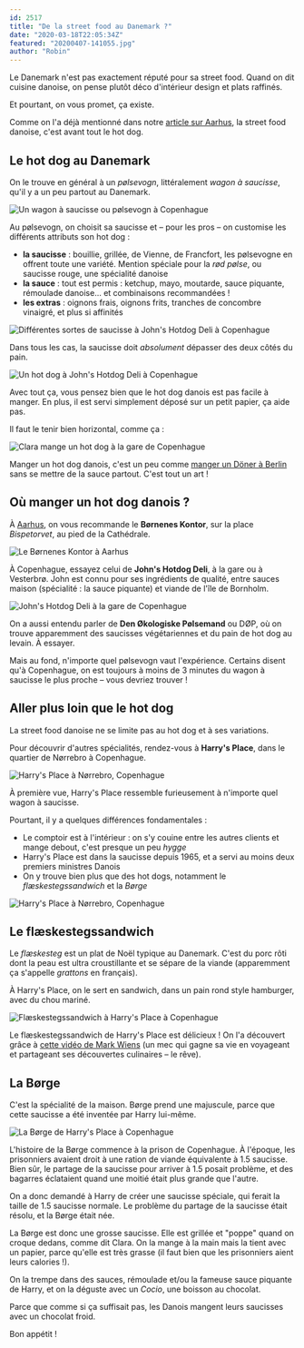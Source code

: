 ```yaml
---
id: 2517
title: "De la street food au Danemark ?"
date: "2020-03-18T22:05:34Z"
featured: "20200407-141055.jpg"
author: "Robin"
---
```


Le Danemark n'est pas exactement réputé pour sa street food. Quand on dit
cuisine danoise, on pense plutôt déco d'intérieur design et plats raffinés.

Et pourtant, on vous promet, ça existe.

Comme on l'a déjà mentionné dans notre
[article sur Aarhus](/2020/03/11/9-choses-incontournables-a-faire-a-aarhus), la
street food danoise, c'est avant tout le hot dog.

## Le hot dog au Danemark

On le trouve en général à un _pølsevogn_, littéralement _wagon à saucisse_,
qu'il y a un peu partout au Danemark.

![Un wagon à saucisse ou pølsevogn à Copenhague](20200408-174855.jpg "Un wagon à saucisse à Copenhague")

Au pølsevogn, on choisit sa saucisse et – pour les pros – on customise les
différents attributs son hot dog :

- **la saucisse** : bouillie, grillée, de Vienne, de Francfort, les pølsevogne
  en offrent toute une variété. Mention spéciale pour la _rød pølse_, ou
  saucisse rouge, une spécialité danoise
- **la sauce** : tout est permis : ketchup, mayo, moutarde, sauce piquante,
  rémoulade danoise... et combinaisons recommandées !
- **les extras** : oignons frais, oignons frits, tranches de concombre vinaigré,
  et plus si affinités

![Différentes sortes de saucisse à John's Hotdog Deli à Copenhague](20200408-131130.jpg "Différentes sortes de saucisse, dont la fameuse rød pølse")

Dans tous les cas, la saucisse doit _absolument_ dépasser des deux côtés du
pain.

![Un hot dog à John's Hotdog Deli à Copenhague](20200408-131113.jpg "Un hot dog à John's Hotdog Deli")

Avec tout ça, vous pensez bien que le hot dog danois est pas facile à manger. En
plus, il est servi simplement déposé sur un petit papier, ça aide pas.

Il faut le tenir bien horizontal, comme ça :

![Clara mange un hot dog à la gare de Copenhague](20200408-131331.jpg)

Manger un hot dog danois, c'est un peu comme
[manger un Döner à Berlin](/2019/03/13/ich-hatte-gerne-einen-doner-bitte/) sans
se mettre de la sauce partout. C'est tout un art !

## Où manger un hot dog danois ?

À [Aarhus](/2020/03/11/9-choses-incontournables-a-faire-a-aarhus/), on vous
recommande le **Børnenes Kontor**, sur la place _Bispetorvet_, au pied de la
Cathédrale.

![Le Børnenes Kontor à Aarhus](20200407-140745.jpg "Le Børnenes Kontor à Aarhus")

À Copenhague, essayez celui de **John's Hotdog Deli**, à la gare ou à Vesterbrø.
John est connu pour ses ingrédients de qualité, entre sauces maison
(spécialité : la sauce piquante) et viande de l'île de Bornholm.

![John's Hotdog Deli à la gare de Copenhague](20200408-130929.jpg "John's Hotdog Deli à la gare de Copenhague")

On a aussi entendu parler de **Den Økologiske Pølsemand** ou DØP, où on trouve
apparemment des saucisses végétariennes et du pain de hot dog au levain. À
essayer.

Mais au fond, n'importe quel pølsevogn vaut l'expérience. Certains disent qu'à
Copenhague, on est toujours à moins de 3 minutes du wagon à saucisse le plus
proche – vous devriez trouver !

## Aller plus loin que le hot dog

La street food danoise ne se limite pas au hot dog et à ses variations.

Pour découvrir d'autres spécialités, rendez-vous à **Harry's Place**, dans le
quartier de Nørrebro à Copenhague.

![Harry's Place à Nørrebro, Copenhague](20200408-184505.jpg)

À première vue, Harry's Place ressemble furieusement à n'importe quel wagon à
saucisse.

Pourtant, il y a quelques différences fondamentales :

- Le comptoir est à l'intérieur : on s'y couine entre les autres clients et
  mange debout, c'est presque un peu _hygge_
- Harry's Place est dans la saucisse depuis 1965, et a servi au moins deux
  premiers ministres Danois
- On y trouve bien plus que des hot dogs, notamment le _flæskestegssandwich_ et
  la _Børge_

![Harry's Place à Nørrebro, Copenhague](20200408-181550.jpg)

## Le flæskestegssandwich

Le _flæskesteg_ est un plat de Noël typique au Danemark. C'est du porc rôti dont
la peau est ultra croustillante et se sépare de la viande (apparemment ça
s'appelle _grattons_ en français).

À Harry's Place, on le sert en sandwich, dans un pain rond style hamburger, avec
du chou mariné.

![Flæskestegssandwich à Harry's Place à Copenhague](20200408-182429.jpg)

Le flæskestegssandwich de Harry's Place est délicieux ! On l'a découvert grâce à
[cette vidéo de Mark Wiens](https://www.youtube.com/watch?v=2RvgmqpgSCM) (un mec
qui gagne sa vie en voyageant et partageant ses découvertes culinaires – le
rêve).

## La Børge

C'est la spécialité de la maison. Børge prend une majuscule, parce que cette
saucisse a été inventée par Harry lui-même.

![La Børge de Harry's Place à Copenhague](20200408-183706.jpg)

L'histoire de la Børge commence à la prison de Copenhague. À l'époque, les
prisonniers avaient droit à une ration de viande équivalente à 1.5 saucisse.
Bien sûr, le partage de la saucisse pour arriver à 1.5 posait problème, et des
bagarres éclataient quand une moitié était plus grande que l'autre.

On a donc demandé à Harry de créer une saucisse spéciale, qui ferait la taille
de 1.5 saucisse normale. Le problème du partage de la saucisse était résolu, et
la Børge était née.

La Børge est donc une grosse saucisse. Elle est grillée et "poppe" quand on
croque dedans, comme dit Clara. On la mange à la main mais la tient avec un
papier, parce qu'elle est très grasse (il faut bien que les prisonniers aient
leurs calories !).

On la trempe dans des sauces, rémoulade et/ou la fameuse sauce piquante de
Harry, et on la déguste avec un _Cocio_, une boisson au chocolat.

Parce que comme si ça suffisait pas, les Danois mangent leurs saucisses avec un
chocolat froid.

Bon appétit !

